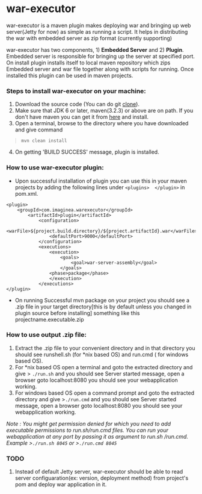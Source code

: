 war-executor
=========
war-executor is a maven plugin makes deploying war and bringing up web server(Jetty for now) as simple as running a script. It helps in distributing the war with embedded server as zip format (currently supporting)
 
war-executor has two components, 1) **Embedded Server** and 2) **Plugin**. Embedded server is responsible for bringing up the server at specified port. On install plugin installs itself to local
maven repository which zips Embedded server and war file together along with scripts for running. Once installed this plugin can be used in maven projects. 

### Steps to install war-executor on your machine:
1. Download the source code (You can do git <a href='http://git-scm.com/docs/git-clone'>clone</a>).
2. Make sure that JDK 6 or later, maven(3.2.3) or above are on path. If you don't have maven you can get it from <a href='http://maven.apache.org/download.cgi'>here</a> and install.
3. Open a terminal, browse to the directory where you have downloaded 
and give command  
> ```mvn clean install```
4. On getting 'BUILD SUCCESS' message, plugin is installed.

### How to use war-executor plugin:
* Upon successful installation of plugin you can use this in your maven projects by adding the following lines under ``` <plugins>  </plugin> ``` in pom.xml.
```
<plugin>
	<groupId>com.imaginea.warexecutor</groupId>
		<artifactId>plugin</artifactId>
			<configuration>
				<warFile>${project.build.directory}/${project.artifactId}.war</warFile>
				<defaultPort>9000</defaultPort>
			</configuration>
			<executions>
				<execution>
					<goals>
						<goal>war-server-assembly</goal>
					</goals>
				<phase>package</phase>
				</execution>
			</executions>
</plugin> 
```
* On running Successful mvn package on your project you should see a .zip file in your target directory[this is by default unless you changed in plugin source before installing] something like this projectname.executable.zip

### How to use output .zip file:
1. Extract the .zip file to your convenient directory and in that directory you should see runshell.sh (for *nix based OS) and run.cmd ( for windows based OS).
2. For *nix based OS
open a terminal and goto the extracted directory and give > ```./run.sh``` and you should see Server started message, open a browser goto localhost:8080 you should see your webapplication working.
3. For windows based OS
open a command prompt and goto the extracted directory and give >```./run.cmd``` and you should see Server started message, open a browser goto localhost:8080 you should see your webapplication working.

*Note : You might get permission denied for which you need to add executable permissions to run.sh/run.cmd files.
You can run your webapplication at any port by passing it as argument to run.sh /run.cmd.
Example >```./run.sh 8045``` or >```./run.cmd 8045```*

### TODO
1. Instead of default Jetty server, war-executor should be able to read server configuaration(ex: version,  deployment method) from project's pom and deploy war application in it.
